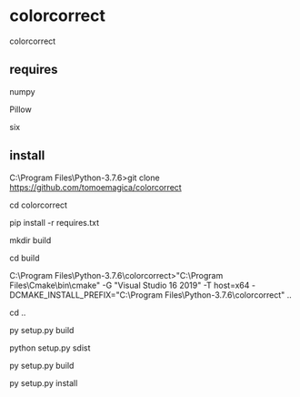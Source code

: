 # colorcorrect
 colorcorrect

## requires

numpy

Pillow

six

## install

C:\Program Files\Python-3.7.6>git clone https://github.com/tomoemagica/colorcorrect

cd colorcorrect

pip install -r requires.txt

mkdir build

cd build

C:\Program Files\Python-3.7.6\colorcorrect>"C:\Program Files\Cmake\bin\cmake" -G "Visual Studio 16 2019" -T host=x64 -DCMAKE_INSTALL_PREFIX="C:\Program Files\Python-3.7.6\colorcorrect" ..

cd ..

py setup.py build

python setup.py sdist

py setup.py build

py setup.py install
